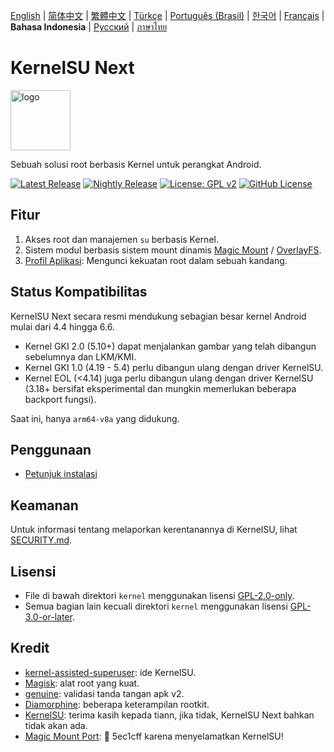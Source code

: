 [English](README.md) | [简体中文](README_CN.md) | [繁體中文](README_TW.md) | [Türkçe](README_TR.md) | [Português (Brasil)](README_PT-BR.md) | [한국어](README_KO.md) | [Français](README_FR.md) | **Bahasa Indonesia** | [Русский](README_RU.md) | [ภาษาไทย](README_TH.md)

# KernelSU Next

<img src="/assets/kernelsu_next.png" style="width: 96px;" alt="logo">

Sebuah solusi root berbasis Kernel untuk perangkat Android.

[![Latest Release](https://img.shields.io/github/v/release/rifsxd/KernelSU-Next?label=Release&logo=github)](https://github.com/rifsxd/KernelSU-Next/releases/latest)
[![Nightly Release](https://img.shields.io/badge/Nightly%20Release-gray?logo=hackthebox&logoColor=fff)](https://nightly.link/rifsxd/KernelSU-Next/workflows/build-manager-ci/next/manager)
[![License: GPL v2](https://img.shields.io/badge/License-GPL%20v2-orange.svg?logo=gnu)](https://www.gnu.org/licenses/old-licenses/gpl-2.0.en.html)
[![GitHub License](https://img.shields.io/github/license/rifsxd/KernelSU-Next?logo=gnu)](/LICENSE)

## Fitur

1. Akses root dan manajemen `su` berbasis Kernel.
2. Sistem modul berbasis sistem mount dinamis [Magic Mount](https://topjohnwu.github.io/Magisk/details.html#magic-mount) / [OverlayFS](https://en.wikipedia.org/wiki/OverlayFS).
3. [Profil Aplikasi](https://kernelsu.org/guide/app-profile.html): Mengunci kekuatan root dalam sebuah kandang.

## Status Kompatibilitas

KernelSU Next secara resmi mendukung sebagian besar kernel Android mulai dari 4.4 hingga 6.6.
 - Kernel GKI 2.0 (5.10+) dapat menjalankan gambar yang telah dibangun sebelumnya dan LKM/KMI.
 - Kernel GKI 1.0 (4.19 - 5.4) perlu dibangun ulang dengan driver KernelSU.
 - Kernel EOL (<4.14) juga perlu dibangun ulang dengan driver KernelSU (3.18+ bersifat eksperimental dan mungkin memerlukan beberapa backport fungsi).

Saat ini, hanya `arm64-v8a` yang didukung.

## Penggunaan

- [Petunjuk instalasi](https://rifsxd.github.io/KernelSU-Next/)

## Keamanan

Untuk informasi tentang melaporkan kerentanannya di KernelSU, lihat [SECURITY.md](/SECURITY.md).

## Lisensi

- File di bawah direktori `kernel` menggunakan lisensi [GPL-2.0-only](https://www.gnu.org/licenses/old-licenses/gpl-2.0.en.html).
- Semua bagian lain kecuali direktori `kernel` menggunakan lisensi [GPL-3.0-or-later](https://www.gnu.org/licenses/gpl-3.0.html).

## Kredit

- [kernel-assisted-superuser](https://git.zx2c4.com/kernel-assisted-superuser/about/): ide KernelSU.
- [Magisk](https://github.com/topjohnwu/Magisk): alat root yang kuat.
- [genuine](https://github.com/brevent/genuine/): validasi tanda tangan apk v2.
- [Diamorphine](https://github.com/m0nad/Diamorphine): beberapa keterampilan rootkit.
- [KernelSU](https://github.com/tiann/KernelSU): terima kasih kepada tiann, jika tidak, KernelSU Next bahkan tidak akan ada.
- [Magic Mount Port](https://github.com/5ec1cff/KernelSU/blob/main/userspace/ksud/src/magic_mount.rs): 💜 5ec1cff karena menyelamatkan KernelSU!
